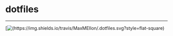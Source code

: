# dotfiles
- - -
[![(https://img.shields.io/travis/MaxMEllon/.dotfiles.svg?style=flat-square)](https://travis-ci.org/MaxMEllon/.dotfiles)
